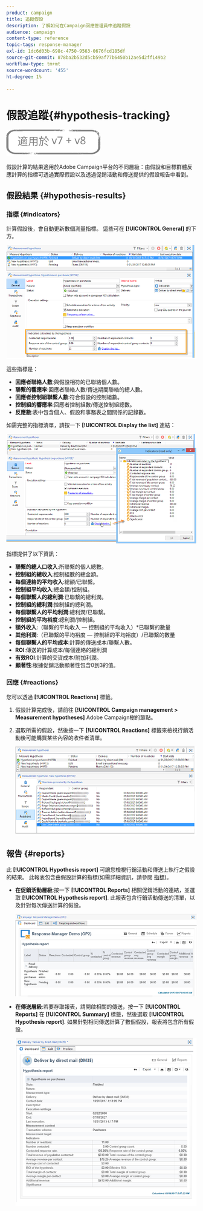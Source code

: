 ```yaml
---
product: campaign
title: 追蹤假設
description: 了解如何在Campaign回應管理員中追蹤假設
audience: campaign
content-type: reference
topic-tags: response-manager
exl-id: 1dc6d03b-698c-4750-9563-0676fcd185df
source-git-commit: 878ba2b532d5cb59af77b6450b12ae5d2ff149b2
workflow-type: tm+mt
source-wordcount: '455'
ht-degree: 1%

---
```


# 假設追蹤{#hypothesis-tracking}

![](../../assets/common.svg)

假設計算的結果適用於Adobe Campaign平台的不同層級：由假設和目標群體反應計算的指標可透過實際假設以及透過促銷活動和傳送提供的假設報告中看到。

## 假設結果 {#hypothesis-results}

### 指標 {#indicators}

計算假設後，會自動更新數個測量指標。 這些可在 **[!UICONTROL General]** 的下方。

![](assets/response_hypothesis_delivery_example_010.png)

這些指標是：

* **回應者聯絡人數**:與假設相符的已聯絡個人數。
* **聯繫的響應率**:回應者聯絡人數/傳送期間聯絡的總人數。
* **回應者控制組聯繫人數**:符合假設的控制組數。
* **控制組的響應率**:回應者控制組數/傳送控制組總數。
* **反應數**:表中包含個人、假設和事務表之間關係的記錄數。

如需完整的指標清單，請按一下 **[!UICONTROL Display the list]** 連結：

![](assets/response_hypothesis_indicators_002.png)

指標提供了以下資訊：

* **聯繫的總人口收入**:所聯繫的個人總數。
* **控制組的總收入**:控制組數的總金額。
* **每個連絡的平均收入**:總額/已聯繫。
* **控制組平均收入**:總金額/控制組。
* **每個聯繫人的總利潤**:已聯繫的總利潤。
* **控制組的總利潤**:控制組的總利潤。
* **每個聯繫人的平均利潤**:總利潤/已聯繫。
* **控制組的平均裕度**:總利潤/控制組。
* **額外收入**:（聯繫的平均收入 — 控制組的平均收入）&#42;已聯繫的數量
* **其他利潤**:（已聯繫的平均裕度 — 控制組的平均裕度）/已聯繫的數量
* **每個聯繫人的平均成本**:計算的傳送成本/聯繫人數。
* **ROI**:傳送的計算成本/每個連絡的總利潤
* **有效ROI**:計算的交貨成本/附加利潤。
* **顯著性**:根據促銷活動顯著性包含0到3的值。

### 回應 {#reactions}

您可以透過 **[!UICONTROL Reactions]** 標籤。

1. 假設計算完成後，請前往 **[!UICONTROL Campaign management > Measurement hypotheses]** Adobe Campaign樹的節點。
1. 選取所需的假設，然後按一下 **[!UICONTROL Reactions]** 標籤來檢視行銷活動後可能購買某些內容的收件者清單。

   ![](assets/response_hypothesis_reactions_001.png)

## 報告 {#reports}

此 **[!UICONTROL Hypothesis report]** 可讓您檢視行銷活動和傳送上執行之假設的結果。 此報表包含由假設計算的指標(如需詳細資訊，請參閱 [指標](#indicators))。

* **在促銷活動層級**:按一下 **[!UICONTROL Reports]** 相關促銷活動的連結，並選取 **[!UICONTROL Hypothesis report]**. 此報表包含行銷活動傳送的清單，以及針對每次傳送計算的假設。

   ![](assets/response_hypothesis_campaign_report_001.png)

* **在傳送層級**:若要存取報表，請開啟相關的傳送，按一下 **[!UICONTROL Reports]** 在 **[!UICONTROL Summary]** 標籤，然後選取 **[!UICONTROL Hypothesis report]**. 如果針對相同傳送計算了數個假設，報表將包含所有假設。

   ![](assets/response_hypothesis_delivery_report_001.png)

